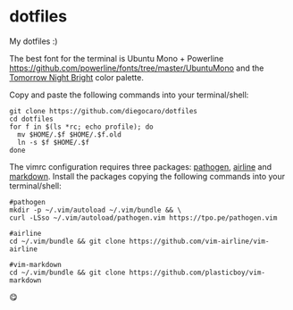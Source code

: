 # dotfiles
My dotfiles :)

The best font for the terminal is Ubuntu Mono + Powerline https://github.com/powerline/fonts/tree/master/UbuntuMono and the [Tomorrow Night Bright](https://github.com/chriskempson/tomorrow-theme) color palette.

Copy and paste the following commands into your terminal/shell:
```
git clone https://github.com/diegocaro/dotfiles
cd dotfiles
for f in $(ls *rc; echo profile); do
  mv $HOME/.$f $HOME/.$f.old
  ln -s $f $HOME/.$f
done
```

The vimrc configuration requires three packages: [pathogen](https://github.com/tpope/vim-pathogen), [airline](https://github.com/bling/vim-airline) and [markdown](https://github.com/plasticboy/vim-markdown.git).
Install the packages copying the following commands into your terminal/shell:
```
#pathogen
mkdir -p ~/.vim/autoload ~/.vim/bundle && \
curl -LSso ~/.vim/autoload/pathogen.vim https://tpo.pe/pathogen.vim

#airline
cd ~/.vim/bundle && git clone https://github.com/vim-airline/vim-airline

#vim-markdown
cd ~/.vim/bundle && git clone https://github.com/plasticboy/vim-markdown
``` 

:yum: